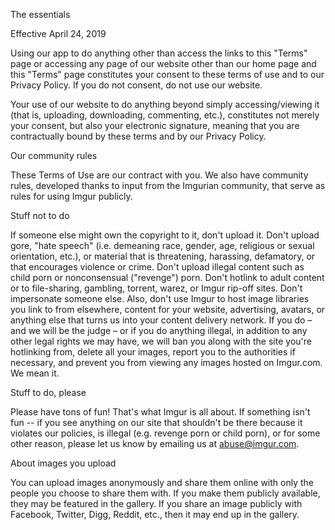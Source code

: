 The essentials

Effective April 24, 2019

Using our app to do anything other than access the links to this "Terms" page or accessing any page of our website other than our home page and this "Terms" page constitutes your consent to these terms of use and to our Privacy Policy. If you do not consent, do not use our website.

Your use of our website to do anything beyond simply accessing/viewing it (that is, uploading, downloading, commenting, etc.), constitutes not merely your consent, but also your electronic signature, meaning that you are contractually bound by these terms and by our Privacy Policy.

Our community rules

These Terms of Use are our contract with you. We also have community rules, developed thanks to input from the Imgurian community, that serve as rules for using Imgur publicly.

Stuff not to do

If someone else might own the copyright to it, don't upload it. Don't upload gore, "hate speech" (i.e. demeaning race, gender, age, religious or sexual orientation, etc.), or material that is threatening, harassing, defamatory, or that encourages violence or crime. Don't upload illegal content such as child porn or nonconsensual ("revenge") porn. Don't hotlink to adult content or to file-sharing, gambling, torrent, warez, or Imgur rip-off sites. Don't impersonate someone else. Also, don't use Imgur to host image libraries you link to from elsewhere, content for your website, advertising, avatars, or anything else that turns us into your content delivery network. If you do – and we will be the judge – or if you do anything illegal, in addition to any other legal rights we may have, we will ban you along with the site you're hotlinking from, delete all your images, report you to the authorities if necessary, and prevent you from viewing any images hosted on Imgur.com. We mean it.

Stuff to do, please

Please have tons of fun! That's what Imgur is all about. If something isn't fun -- if you see anything on our site that shouldn't be there because it violates our policies, is illegal (e.g. revenge porn or child porn), or for some other reason, please let us know by emailing us at abuse@imgur.com.

About images you upload

You can upload images anonymously and share them online with only the people you choose to share them with. If you make them publicly available, they may be featured in the gallery. If you share an image publicly with Facebook, Twitter, Digg, Reddit, etc., then it may end up in the gallery.